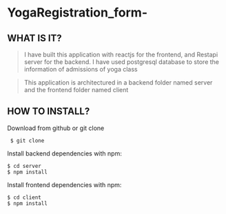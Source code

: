 # YogaRegistration_form-

## WHAT IS IT?

>I have built this application with reactjs  for the frontend, and Restapi server for the backend.
>I have used postgresql database to store the information of admissions of yoga class

> This application is architectured in a backend folder named server and the frontend folder named client 

## HOW TO INSTALL?
Download from github or git clone
```
 $ git clone

```

Install backend dependencies with npm:

```
$ cd server 
$ npm install
```

Install frontend dependencies with npm:

```
$ cd client
$ npm install
```

## 
